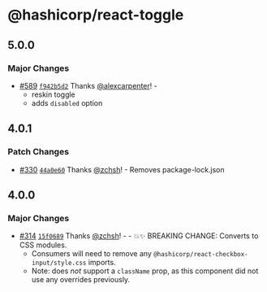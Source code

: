 # @hashicorp/react-toggle

## 5.0.0

### Major Changes

- [#589](https://github.com/hashicorp/react-components/pull/589) [`f942b5d2`](https://github.com/hashicorp/react-components/commit/f942b5d291c50cbdafe0e3c49319235ba87c1497) Thanks [@alexcarpenter](https://github.com/alexcarpenter)! -
  - reskin toggle
  - adds `disabled` option

## 4.0.1

### Patch Changes

- [#330](https://github.com/hashicorp/react-components/pull/330) [`44a0e60`](https://github.com/hashicorp/react-components/commit/44a0e60b577a36978275ef1b0efa0e351a9802c6) Thanks [@zchsh](https://github.com/zchsh)! - Removes package-lock.json

## 4.0.0

### Major Changes

- [#314](https://github.com/hashicorp/react-components/pull/314) [`15f0689`](https://github.com/hashicorp/react-components/commit/15f068946720d4c10ce5385683da18e8ade0088c) Thanks [@zchsh](https://github.com/zchsh)! - - 💥✨ BREAKING CHANGE: Converts to CSS modules.
  - Consumers will need to remove any `@hashicorp/react-checkbox-input/style.css` imports.
  - Note: does _not_ support a `className` prop, as this component did not use any overrides previously.
